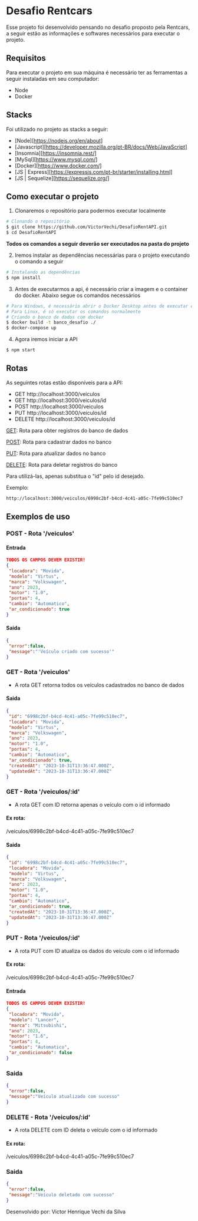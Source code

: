 <div>

# Desafio Rentcars
<p>
Esse projeto foi desenvolvido pensando no desafio proposto pela Rentcars, a seguir estão as informações e softwares necessários para executar o projeto.
</p>

## Requisitos
<p>
Para executar o projeto em sua máquina é necessário ter as ferramentas a seguir instaladas em seu computador:
</p>
<ul> 
    <li>Node</li>
    <li>Docker</li>
</ul>

## Stacks

Foi utilizado no projeto as stacks a seguir:

- [Node][https://nodejs.org/en/about]
- [Javascript][https://developer.mozilla.org/pt-BR/docs/Web/JavaScript]
- [Insomnia][https://insomnia.rest/]
- [MySql][https://www.mysql.com/]
- [Docker][https://www.docker.com/]
- [JS | Express][https://expressjs.com/pt-br/starter/installing.html]
- [JS | Sequelize][https://sequelize.org/]


## Como executar o projeto

1. Clonaremos o repositório para podermos executar localmente
```bash
# Clonando o repositório
$ git clone https://github.com/VictorVechi/DesafioRentAPI.git
$ cd DesafioRentAPI
```
<p><strong>Todos os comandos a seguir deverão ser executados na pasta do projeto</strong></p>

2. Iremos instalar as dependências necessárias para o projeto executando o comando a seguir

```bash
# Instalando as dependências
$ npm install
```
3. Antes de executarmos a api, é necessário criar a imagem e o container do docker. Abaixo segue os comandos necessários
```bash
# Para Windows, é necessário abrir o Docker Desktop antes de executar os comandos
# Para Linux, é só executar os comandos normalmente
# Criando o banco de dados com docker
$ docker build -t banco_desafio ./
$ docker-compose up
```

4. Agora iremos iniciar a API
```bash
$ npm start
```
## Rotas

<p>As seguintes rotas estão disponíveis para a API:</p>
<ul>
<li>GET http://localhost:3000/veiculos</li>
<li>GET http://localhost:3000/veiculos/id</li>
<li>POST http://localhost:3000/veiculos</li>
<li>PUT http://localhost:3000/veiculos/id</li>
<li>DELETE http://localhost:3000/veiculos/id</li>
</ul>

<u>GET</u>: Rota para obter registros do banco de dados

<u>POST</u>: Rota para cadastrar dados no banco

<u>PUT</u>: Rota para atualizar dados no banco

<u>DELETE</u>: Rota para deletar registros do banco

<p>Para utilizá-las, apenas substitua o "id" pelo id desejado.</p>
<p>Exemplo:</p>

```bash
http://localhost:3000/veiculos/6998c2bf-b4cd-4c41-a05c-7fe99c510ec7
```

## Exemplos de uso

### POST - Rota '/veiculos'

#### Entrada

```json
TODOS OS CAMPOS DEVEM EXISTIR!
{
 "locadora": "Movida",
 "modelo": "Virtus",
 "marca": "Volkswagen",
 "ano": 2023,
 "motor": "1.0",
 "portas": 4,
 "cambio": "Automatico",
 "ar_condicionado": true
}
```

#### Saida

```json
{
 "error":false,
 "message":"'Veículo criado com sucesso'"
}
```

### GET - Rota '/veiculos'

* A rota GET retorna todos os veículos cadastrados no banco de dados

#### Saida
```json
{
 "id": "6998c2bf-b4cd-4c41-a05c-7fe99c510ec7",
 "locadora": "Movida",
 "modelo": "Virtus",
 "marca": "Volkswagen",
 "ano": 2023,
 "motor": "1.0",
 "portas": 4,
 "cambio": "Automatico",
 "ar_condicionado": true,
 "createdAt": "2023-10-31T13:36:47.000Z",
 "updatedAt": "2023-10-31T13:36:47.000Z"
}
```

### GET - Rota '/veiculos/:id'

* A rota GET com ID retorna apenas o veículo com o id informado

#### Ex rota:
/veiculos/6998c2bf-b4cd-4c41-a05c-7fe99c510ec7

#### Saida
```json
{
 "id": "6998c2bf-b4cd-4c41-a05c-7fe99c510ec7",
 "locadora": "Movida",
 "modelo": "Virtus",
 "marca": "Volkswagen",
 "ano": 2023,
 "motor": "1.0",
 "portas": 4,
 "cambio": "Automatico",
 "ar_condicionado": true,
 "createdAt": "2023-10-31T13:36:47.000Z",
 "updatedAt": "2023-10-31T13:36:47.000Z"
}
```

### PUT - Rota '/veiculos/:id'

* A rota PUT com ID atualiza os dados do veículo com o id informado

#### Ex rota:
/veiculos/6998c2bf-b4cd-4c41-a05c-7fe99c510ec7

#### Entrada
```json
TODOS OS CAMPOS DEVEM EXISTIR!
{
 "locadora": "Movida",
 "modelo": "Lancer",
 "marca": "Mitsubishi",
 "ano": 2023,
 "motor": "1.6",
 "portas": 4,
 "cambio": "Automatico",
 "ar_condicionado": false
}
```

### Saida

```json
{
 "error":false,
 "message":"Veículo atualizado com sucesso"
}
```

### DELETE - Rota '/veiculos/:id'

* A rota DELETE com ID deleta o veículo com o id informado

#### Ex rota:
/veiculos/6998c2bf-b4cd-4c41-a05c-7fe99c510ec7

### Saida

```json
{
 "error":false,
 "message":"Veículo deletado com sucesso"
}
```

Desenvolvido por: Victor Henrique Vechi da Silva
</div>
